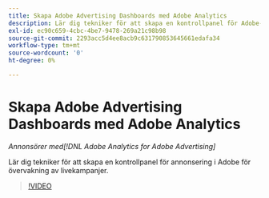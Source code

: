```yaml
---
title: Skapa Adobe Advertising Dashboards med Adobe Analytics
description: Lär dig tekniker för att skapa en kontrollpanel för Adobe-annonsering för övervakning av livekampanjer
exl-id: ec90c659-4cbc-4be7-9478-269a21c98b98
source-git-commit: 2293acc5d4ee8acb9c631790853645661edafa34
workflow-type: tm+mt
source-wordcount: '0'
ht-degree: 0%

---
```


# Skapa Adobe Advertising Dashboards med Adobe Analytics

*Annonsörer med[!DNL Adobe Analytics for Adobe Advertising]*

Lär dig tekniker för att skapa en kontrollpanel för annonsering i Adobe för övervakning av livekampanjer.

>[!VIDEO](https://video.tv.adobe.com/v/33922)
